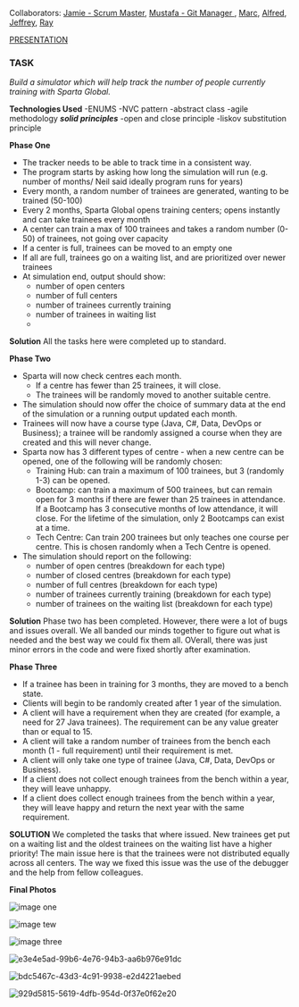 Collaborators:
[Jamie - Scrum Master](https://github.com/JamieScofield),
[Mustafa - Git Manager ](https://github.com/Typist01),
[Marc](https://github.com/Erratika),
[Alfred](https://github.com/AlfredAbra),
[Jeffrey](https://github.com/Jchampion42),
[Ray](https://github.com/abdurshazam)


[PRESENTATION](https://1drv.ms/p/s!AihWGuP9ei1-hSWH1qJt6YPf1mpK?e=WQimcE)

### TASK
*Build a simulator which will help track the number of people currently training with Sparta Global.*

**Technologies Used**
-ENUMS
-NVC pattern
-abstract class
-agile methodology
***solid principles***
-open and close principle
-liskov substitution principle

**Phase One**

- The tracker needs to be able to track time in a consistent way.
- The program starts by asking how long the simulation will run (e.g. number of months/ Neil said ideally program runs
  for years)
- Every month, a random number of trainees are generated, wanting to be trained (50-100)
- Every 2 months, Sparta Global opens training centers; opens instantly and can take trainees every month
- A center can train a max of 100 trainees and takes a random number (0-50) of trainees, not going over capacity
- If a center is full, trainees can be moved to an empty one
- If all are full, trainees go on a waiting list, and are prioritized over newer trainees
- At simulation end, output should show:
    - number of open centers
    - number of full centers
    - number of trainees currently training
    - number of trainees in waiting list
    - 
**Solution**
All the tasks here were completed up to standard.

**Phase Two**

- Sparta will now check centres each month.
    - If a centre has fewer than 25 trainees, it will close.
    - The trainees will be randomly moved to another suitable centre.
- The simulation should now offer the choice of summary data at the end of the simulation or a running output updated
  each month.
- Trainees will now have a course type (Java, C#, Data, DevOps or Business); a trainee will be randomly assigned a
  course when they are created and this will never change.
- Sparta now has 3 different types of centre - when a new centre can be opened, one of the following will be randomly
  chosen:
    - Training Hub: can train a maximum of 100 trainees, but 3 (randomly 1-3) can be opened.
    - Bootcamp: can train a maximum of 500 trainees, but can remain open for 3 months if there are fewer than 25
      trainees in attendance. If a Bootcamp has 3 consecutive months of low attendance, it will close. For the lifetime
      of the simulation, only 2 Bootcamps can exist at a time.
    - Tech Centre: Can train 200 trainees but only teaches one course per centre. This is chosen randomly when a Tech
      Centre is opened.
- The simulation should report on the following:
    - number of open centres (breakdown for each type)
    - number of closed centres (breakdown for each type)
    - number of full centres (breakdown for each type)
    - number of trainees currently training (breakdown for each type)
    - number of trainees on the waiting list (breakdown for each type)
    
**Solution**
Phase two has been completed. However, there were a lot of bugs and issues overall. We all banded our minds together to figure 
out what is needed and the best way we could fix them all. OVerall, there was just minor errors in the code and were fixed shortly 
after examination.

**Phase Three**
- If a trainee has been in training for 3 months, they are moved to a bench state.
- Clients will begin to be randomly created after 1 year of the simulation.
- A client will have a requirement when they are created (for example, a need for 27 Java trainees). The requirement can be any value greater than or equal to 15.
- A client will take a random number of trainees from the bench each month (1 - full requirement) until their requirement is met.
- A client will only take one type of trainee (Java, C#, Data, DevOps or Business).
- If a client does not collect enough trainees from the bench within a year, they will leave unhappy.
- If a client does collect enough trainees from the bench within a year, they will leave happy and return the next year with the same requirement.

**SOLUTION**
We completed the tasks that where issued.
New trainees get put on a waiting list and the oldest trainees on the waiting list have a higher priority!
The main issue here is that the trainees were not distributed equally across all centers. The way we fixed this issue was the use 
of the debugger and the help from fellow colleagues.

**Final Photos**

![image one](https://cdn.discordapp.com/attachments/999673958536319039/999674047304581170/unknown.png)

![image tew](https://cdn.discordapp.com/attachments/999673958536319039/999674069282721912/unknown.png)

![image three](https://cdn.discordapp.com/attachments/999673958536319039/999674092032643142/unknown.png)

![e3e4e5ad-99b6-4e76-94b3-aa6b976e91dc](https://user-images.githubusercontent.com/99654337/180606271-7777e5bb-f147-4400-9031-6eb60e189f42.jpg)

![bdc5467c-43d3-4c91-9938-e2d4221aebed](https://user-images.githubusercontent.com/99654337/180606281-53dfac5f-a213-48ad-a45f-e7fa5c33cd0d.jpg)

![929d5815-5619-4dfb-954d-0f37e0f62e20](https://user-images.githubusercontent.com/99654337/180606284-43328440-b60a-497a-ab4d-d549afabc543.jpg)

